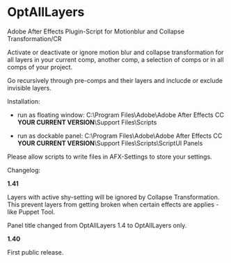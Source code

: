 # OptAllLayers
Adobe After Effects Plugin-Script for Motionblur and Collapse Transformation/CR

Activate or deactivate or ignore motion blur and collapse transformation for all layers in your current comp, another comp, a selection of comps or in all comps of your project. 

Go recursively through pre-comps and their layers and inclucde or exclude invisible layers. 

Installation:

- run as floating window: 
	C:\Program Files\Adobe\Adobe After Effects CC **YOUR CURRENT VERSION**\Support Files\Scripts

- run as dockable panel:
  C:\Program Files\Adobe\Adobe After Effects CC **YOUR CURRENT VERSION**\Support Files\Scripts\ScriptUI Panels
  
Please allow scripts to write files in AFX-Settings to store your settings. 


Changelog: 

**1.41** 

Layers with active shy-setting will be ignored by Collapse Transformation. This prevent layers from getting broken when 	certain effects are applies - like Puppet Tool.

Panel title changed from OptAllLayers 1.4 to OptAllLayers only. 


**1.40**

First public release. 

